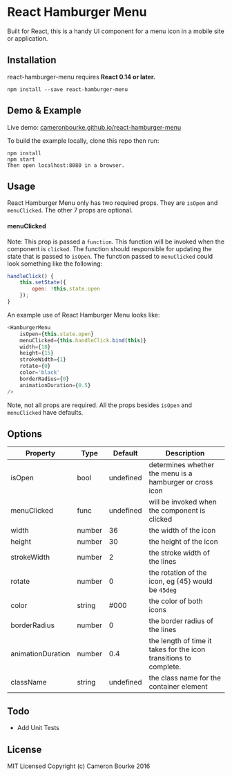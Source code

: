 React Hamburger Menu
=========================

Built for React, this is a handy UI component for a menu icon in a mobile site or application.

## Installation

react-hamburger-menu requires **React 0.14 or later.**

```
npm install --save react-hamburger-menu
```

## Demo & Example

Live demo: [cameronbourke.github.io/react-hamburger-menu](http://cameronbourke.github.io/react-hamburger-menu)

To build the example locally, clone this repo then run:

```
npm install
npm start
Then open localhost:8080 in a browser.
```

## Usage

React Hamburger Menu only has two required props. They are `isOpen` and `menuClicked`. The other 7 props are optional.

#### menuClicked

Note: This prop is passed a `function`. This function will be invoked when the component is `clicked`. The function should responsible for updating the state that is passed to `isOpen`. The function passed to `menuClicked` could look something like the following:

```js
handleClick() {
	this.setState({
		open: !this.state.open
	});
}
```

An example use of React Hamburger Menu looks like:

```js
<HamburgerMenu
	isOpen={this.state.open}
	menuClicked={this.handleClick.bind(this)}
	width={18}
	height={15}
	strokeWidth={1}
	rotate={0}
	color='black'
	borderRadius={0}
	animationDuration={0.5}
/>
```

Note, not all props are required. All the props besides `isOpen` and `menuClicked` have defaults.

## Options

Property  | Type | Default | Description
------------- | ------------- | --------- | ----------
isOpen            | bool   | undefined | determines whether the menu is a hamburger or cross icon
menuClicked       | func   | undefined | will be invoked when the component is clicked
width             | number | 36        | the width of the icon
height            | number | 30        | the height of the icon
strokeWidth       | number | 2         | the stroke width of the lines
rotate            | number | 0         | the rotation of the icon, eg {45} would be `45deg`
color             | string | #000      | the color of both icons
borderRadius      | number | 0         | the border radius of the lines
animationDuration | number | 0.4       | the length of time it takes for the icon transitions to complete.
className					| string | undefined | the class name for the container element

## Todo

- Add Unit Tests

## License

MIT Licensed Copyright (c) Cameron Bourke 2016
